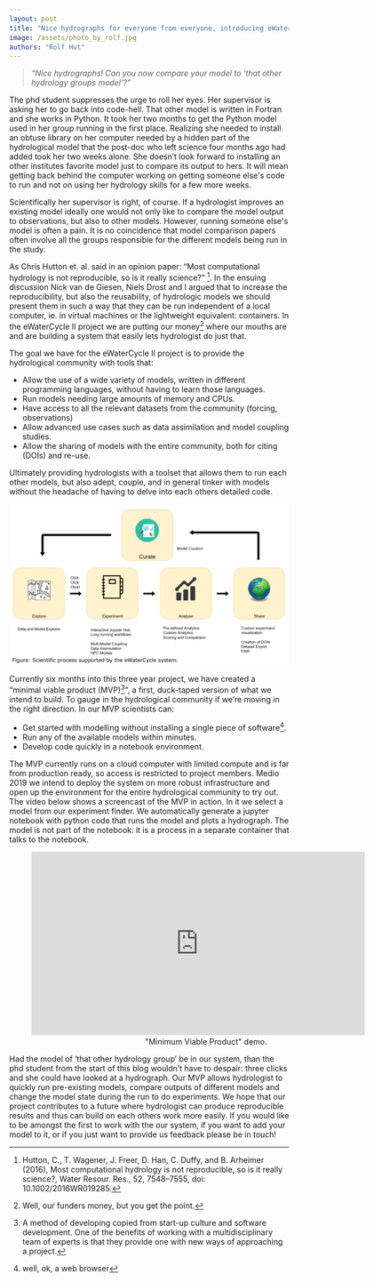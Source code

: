 ```yaml
---
layout: post
title: "Nice hydrographs for everyone from everyone, introducing eWaterCycle II"
image: /assets/photo_by_rolf.jpg
authors: "Rolf Hut"
---
```


> *“Nice hydrographs! Can you now compare your model to ‘that other hydrology groups model’?”*


The phd student suppresses the urge to roll her eyes. Her supervisor is asking her to go back into 
code-hell.<!--break--> That other model is written in Fortran and she works in Python. It took her two months to 
get the Python model used in her group running in the first place. Realizing she needed to install an 
obtuse library on her computer needed by a hidden part of the hydrological model that the post-doc who 
left science four months ago had added took her two weeks alone. She doesn’t look forward to installing 
an other institutes favorite model just to compare its output to hers. It will mean getting back behind the 
computer working on getting someone else's code to run and not on using her hydrology skills for a few 
more weeks.

Scientifically her supervisor is right, of course. If a hydrologist improves an existing model ideally 
one would not only like to compare the model output to observations, but also to other models. However, 
running someone else's model is often a pain. It is no coincidence that model comparison papers often 
involve all the groups responsible for the different models being run in the study.

As Chris Hutton et. al. said in an opinion paper: “Most computational hydrology is not reproducible, so 
is it really science?” [^1]. In the ensuing discussion Nick van de Giesen, Niels Drost and I argued 
that to increase the reproducibility, but also the reusability, of hydrologic models we should present 
them in such a way that they can be run independent of a local computer, ie. in virtual machines or the 
lightweight equivalent: containers. In the eWaterCycle II project we are putting our money[^2] where our 
mouths are and are building a system that easily lets hydrologist do just that.

The goal we have for the eWaterCycle II project is to provide the hydrological community with tools that:
* Allow the use of a wide variety of models, written in different programming languages, without having to learn those languages.
* Run models needing large amounts of memory and CPUs.
* Have access to all the relevant datasets from the community (forcing, observations)
* Allow advanced use cases such as data assimilation and model coupling studies.
* Allow the sharing of models with the entire community, both for citing (DOIs) and re-use.

Ultimately providing hydrologists with a toolset that allows them to run each other models, but also 
adept, couple, and in general tinker with models without the headache of having to delve into each 
others detailed code.

![MVP design picture](/assets/ewa-design.png)

Currently six months into this three year project, we have created a “minimal viable product (MVP)[^3]”, 
a first, duck-taped version of what we intend to build. To gauge in the hydrological community if 
we’re moving in the right direction. In our MVP scientists can:
* Get started with modelling without installing a single piece of software[^4].
* Run any of the available models within minutes.
* Develop code quickly in a notebook environment.

The MVP currently runs on a cloud computer with limited compute and is far from production ready, so 
access is restricted to project members. Medio 2019 we intend to deploy the system on more robust 
infrastructure and open up the environment for the entire hydrological community to try out. The video 
below shows a screencast of the MVP in action. In it we select a model from our experiment finder. We 
automatically generate a jupyter notebook with python code that runs the model and plots a hydrograph. 
The model is not part of the notebook: it is a process in a separate container that talks to the 
notebook.

<figure>
<iframe width="600" height="330" src="https://www.youtube.com/embed/cqvPB-KHbrk" frameborder="0" allowfullscreen></iframe>
<figcaption style="text-align:right">"Minimum Viable Product" demo.</figcaption>
</figure>

Had the model of ‘that other hydrology group’ be in our system, than the phd student from the start of 
this blog wouldn’t have to despair: three clicks and she could have looked at a hydrograph. Our MVP 
allows hydrologist to quickly run pre-existing models, compare outputs of different models and change 
the model state during the run to do experiments. We hope that our project contributes to a 
future where hydrologist can produce reproducible results and thus can build on each others work more 
easily. If you would like to be amongst the first to work with the our system, if you want to add your 
model to it, or if you just want to provide us feedback please be in touch!


[^1]: Hutton, C., T. Wagener, J. Freer, D. Han, C. Duffy, and B. Arheimer (2016), Most computational hydrology is not reproducible, so is it really science?, Water Resour. Res., 52, 7548–7555, doi: 10.1002/2016WR019285. 
[^2]: Well, our funders money, but you get the point.
[^3]: A method of developing copied from start-up culture and software development. One of the benefits of working with a multidisciplinary team of experts is that they provide one with new ways of approaching a project.
[^4]: well, ok, a web browser

